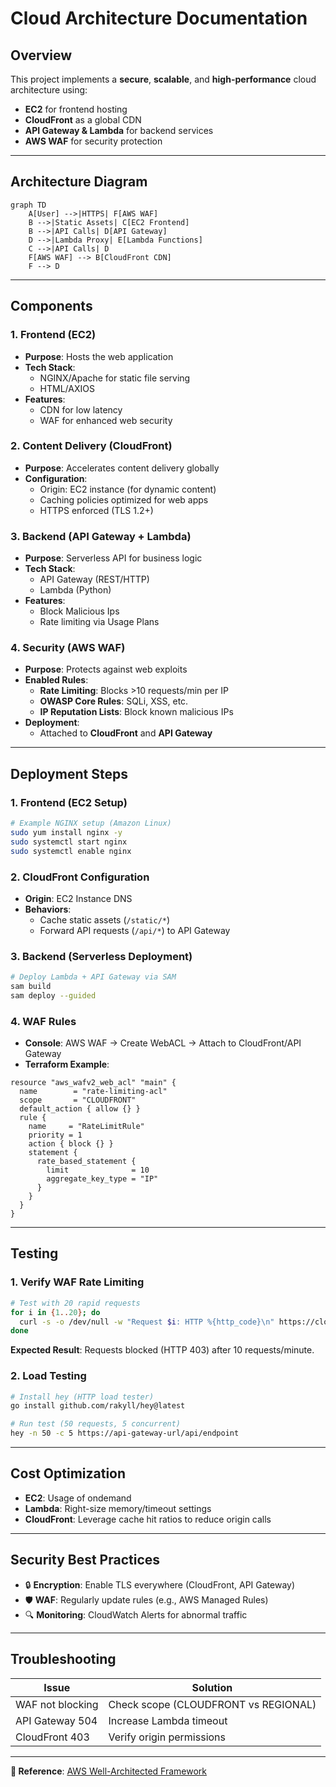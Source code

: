 # **Cloud Architecture Documentation**  

## **Overview**  
This project implements a **secure**, **scalable**, and **high-performance** cloud architecture using:  
- **EC2** for frontend hosting  
- **CloudFront** as a global CDN  
- **API Gateway & Lambda** for backend services  
- **AWS WAF** for security protection  

---

## **Architecture Diagram**  
```mermaid
graph TD
    A[User] -->|HTTPS| F[AWS WAF]
    B -->|Static Assets| C[EC2 Frontend]
    B -->|API Calls| D[API Gateway]
    D -->|Lambda Proxy| E[Lambda Functions]
    C -->|API Calls| D
    F[AWS WAF] --> B[CloudFront CDN]
    F --> D
```

---

## **Components**  

### **1. Frontend (EC2)**  
- **Purpose**: Hosts the web application  
- **Tech Stack**:  
  - NGINX/Apache for static file serving  
  - HTML/AXIOS
- **Features**:  
  - CDN for low latency
  - WAF for enhanced web security  

### **2. Content Delivery (CloudFront)**  
- **Purpose**: Accelerates content delivery globally  
- **Configuration**:  
  - Origin: EC2 instance (for dynamic content)
  - Caching policies optimized for web apps  
  - HTTPS enforced (TLS 1.2+)  

### **3. Backend (API Gateway + Lambda)**  
- **Purpose**: Serverless API for business logic  
- **Tech Stack**:  
  - API Gateway (REST/HTTP)  
  - Lambda (Python) 
- **Features**:  
  - Block Malicious Ips  
  - Rate limiting via Usage Plans  

### **4. Security (AWS WAF)**  
- **Purpose**: Protects against web exploits  
- **Enabled Rules**:  
  - **Rate Limiting**: Blocks >10 requests/min per IP  
  - **OWASP Core Rules**: SQLi, XSS, etc.  
  - **IP Reputation Lists**: Block known malicious IPs  
- **Deployment**:  
  - Attached to **CloudFront** and **API Gateway**  

---

## **Deployment Steps**  

### **1. Frontend (EC2 Setup)**  
```bash
# Example NGINX setup (Amazon Linux)
sudo yum install nginx -y
sudo systemctl start nginx
sudo systemctl enable nginx
```

### **2. CloudFront Configuration**  
- **Origin**: EC2 Instance DNS 
- **Behaviors**:  
  - Cache static assets (`/static/*`)  
  - Forward API requests (`/api/*`) to API Gateway  

### **3. Backend (Serverless Deployment)**  
```bash
# Deploy Lambda + API Gateway via SAM
sam build
sam deploy --guided
```

### **4. WAF Rules**  
- **Console**: AWS WAF → Create WebACL → Attach to CloudFront/API Gateway  
- **Terraform Example**:  
```hcl
resource "aws_wafv2_web_acl" "main" {
  name        = "rate-limiting-acl"
  scope       = "CLOUDFRONT" 
  default_action { allow {} }
  rule {
    name     = "RateLimitRule"
    priority = 1
    action { block {} }
    statement {
      rate_based_statement {
        limit              = 10
        aggregate_key_type = "IP"
      }
    }
  }
}
```

---

## **Testing**  
### **1. Verify WAF Rate Limiting**  
```bash
# Test with 20 rapid requests
for i in {1..20}; do 
  curl -s -o /dev/null -w "Request $i: HTTP %{http_code}\n" https://cloudfront-url/
done
```
**Expected Result**: Requests blocked (HTTP 403) after 10 requests/minute.  

### **2. Load Testing**  
```bash
# Install hey (HTTP load tester)
go install github.com/rakyll/hey@latest

# Run test (50 requests, 5 concurrent)
hey -n 50 -c 5 https://api-gateway-url/api/endpoint
```

---

## **Cost Optimization**  
- **EC2**: Usage of ondemand 
- **Lambda**: Right-size memory/timeout settings  
- **CloudFront**: Leverage cache hit ratios to reduce origin calls  

---

## **Security Best Practices**  
- 🔒 **Encryption**: Enable TLS everywhere (CloudFront, API Gateway)  
- 🛡️ **WAF**: Regularly update rules (e.g., AWS Managed Rules)  
- 🔍 **Monitoring**: CloudWatch Alerts for abnormal traffic  

---

## **Troubleshooting**  
| Issue | Solution |
|-------|----------|
| WAF not blocking | Check scope (CLOUDFRONT vs REGIONAL) |
| API Gateway 504 | Increase Lambda timeout |
| CloudFront 403 | Verify origin permissions |

---

**🔗 Reference**: [AWS Well-Architected Framework](https://aws.amazon.com/architecture/well-architected/)
